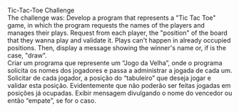 Tic-Tac-Toe Challenge
<br>
The challenge was: Develop a program that represents a "Tic Tac Toe" game, in which the program requests the names of the players and manages their plays. Request from each player, the "position" of the board that they wanna play and validate it. Plays can't happen in already occupied positions. Then, display a message showing the winner's name or, if is the case, "draw".
<br>
Criar um programa que represente um “Jogo da Velha”, onde o programa solicita os nomes dos jogadores e passa a administrar a jogada de cada um. Solicitar de cada jogador, a posição do “tabuleiro” que deseja jogar e validar esta posição.
Evidentemente que não poderão ser feitas jogadas em posições já ocupadas. Exibir mensagem divulgando o nome do vencedor ou então “empate”, se for o caso.
